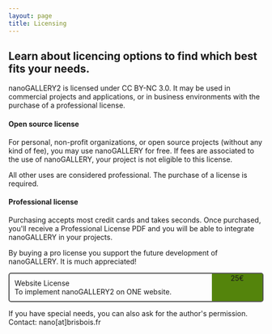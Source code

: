 ```yaml
---
layout: page
title: Licensing
---
```


## Learn about licencing options to find which best fits your needs.

nanoGALLERY2 is licensed under CC BY-NC 3.0. It may be used in commercial projects and applications, or in business environments with the purchase of a professional license.

#### Open source license
For personal, non-profit organizations, or open source projects (without any kind of fee), you may use nanoGALLERY for free. If fees are associated to the use of nanoGALLERY, your project is not eligible to this license.

All other uses are considered professional. The purchase of a license is required. 

#### Professional license
Purchasing accepts most credit cards and takes seconds. Once purchased, you'll receive a Professional License PDF and you will be able to integrate nanoGALLERY in your projects.

By buying a pro license you support the future development of nanoGALLERY. It is much appreciated!

<div style="border: 2px solid #555;border-radius: 5px;position:relative;padding:10px;">
  <div style="display:bloacks;">Website License<br>To implement nanoGALLERY2 on ONE website.</div>
  <div style="background-color:#54840C;width:100px;text-align:center;position:absolute;right:0;top:0;height:100%;">25€</div>
</div>

If you have special needs, you can also ask for the author's permission. Contact: nano[at]brisbois.fr
